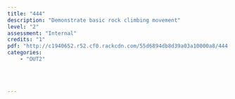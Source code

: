 ```yaml
---
title: "444"
description: "Demonstrate basic rock climbing movement"
level: "2"
assessment: "Internal"
credits: "1"
pdf: "http://c1940652.r52.cf0.rackcdn.com/55d6894db8d39a03a10000a8/444.pdf"
categories:
    - "OUT2"
    
    
    
    
---
```

